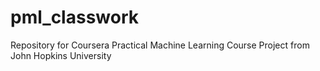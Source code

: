 # pml_classwork
Repository for Coursera Practical Machine Learning Course Project from John Hopkins University
